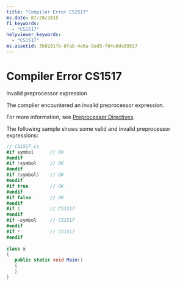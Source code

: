 ```yaml
---
title: "Compiler Error CS1517"
ms.date: 07/20/2015
f1_keywords: 
  - "CS1517"
helpviewer_keywords: 
  - "CS1517"
ms.assetid: 3b0201fb-8fab-4e6a-9ad9-f04c0de89517
---
```

# Compiler Error CS1517
Invalid preprocessor expression  
  
 The compiler encountered an invalid preprocessor expression.  
  
 For more information, see [Preprocessor Directives](../../csharp/language-reference/preprocessor-directives/index.md).  
  
 The following sample shows some valid and invalid preprocessor expressions:  
  
```csharp  
// CS1517.cs  
#if symbol      // OK  
#endif  
#if !symbol     // OK  
#endif  
#if (symbol)    // OK  
#endif  
#if true        // OK  
#endif  
#if false       // OK  
#endif  
#if 1           // CS1517  
#endif  
#if ~symbol     // CS1517  
#endif  
#if *           // CS1517  
#endif  
  
class x  
{  
   public static void Main()  
   {  
   }  
}  
```
